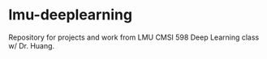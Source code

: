 # lmu-deeplearning
Repository for projects and work from LMU CMSI 598 Deep Learning class w/ Dr. Huang. 
